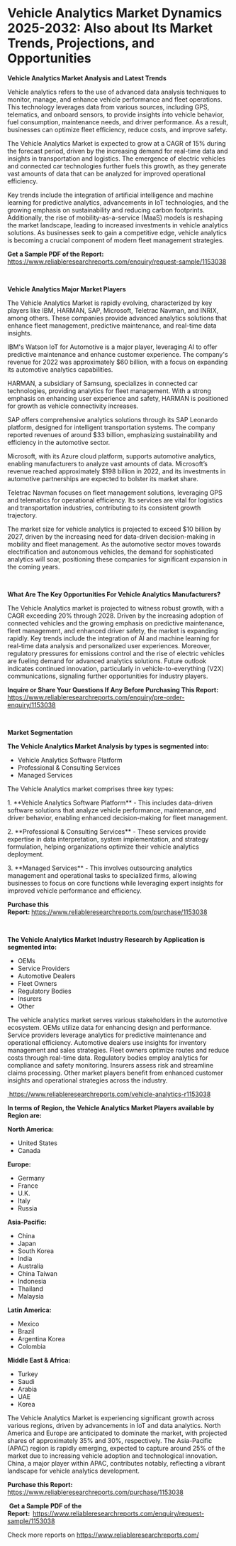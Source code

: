 <p><h1>Vehicle Analytics Market Dynamics 2025-2032: Also about Its Market Trends, Projections, and Opportunities</h1></p><p><strong>Vehicle Analytics Market Analysis and Latest Trends</strong></p>
<p><p>Vehicle analytics refers to the use of advanced data analysis techniques to monitor, manage, and enhance vehicle performance and fleet operations. This technology leverages data from various sources, including GPS, telematics, and onboard sensors, to provide insights into vehicle behavior, fuel consumption, maintenance needs, and driver performance. As a result, businesses can optimize fleet efficiency, reduce costs, and improve safety.</p><p>The Vehicle Analytics Market is expected to grow at a CAGR of 15% during the forecast period, driven by the increasing demand for real-time data and insights in transportation and logistics. The emergence of electric vehicles and connected car technologies further fuels this growth, as they generate vast amounts of data that can be analyzed for improved operational efficiency. </p><p>Key trends include the integration of artificial intelligence and machine learning for predictive analytics, advancements in IoT technologies, and the growing emphasis on sustainability and reducing carbon footprints. Additionally, the rise of mobility-as-a-service (MaaS) models is reshaping the market landscape, leading to increased investments in vehicle analytics solutions. As businesses seek to gain a competitive edge, vehicle analytics is becoming a crucial component of modern fleet management strategies.</p></p>
<p><strong>Get a Sample PDF of the Report:&nbsp;</strong> <a href="https://www.reliableresearchreports.com/enquiry/request-sample/1153038?utm_campaign=34&utm_medium=2&utm_source=Github&utm_content=ia&utm_term=11032025&utm_id=vehicle-analytics">https://www.reliableresearchreports.com/enquiry/request-sample/1153038</a></p>
<p>&nbsp;</p>
<p><strong>Vehicle Analytics Major Market Players</strong></p>
<p><p>The Vehicle Analytics Market is rapidly evolving, characterized by key players like IBM, HARMAN, SAP, Microsoft, Teletrac Navman, and INRIX, among others. These companies provide advanced analytics solutions that enhance fleet management, predictive maintenance, and real-time data insights.</p><p>IBM's Watson IoT for Automotive is a major player, leveraging AI to offer predictive maintenance and enhance customer experience. The company's revenue for 2022 was approximately $60 billion, with a focus on expanding its automotive analytics capabilities.</p><p>HARMAN, a subsidiary of Samsung, specializes in connected car technologies, providing analytics for fleet management. With a strong emphasis on enhancing user experience and safety, HARMAN is positioned for growth as vehicle connectivity increases.</p><p>SAP offers comprehensive analytics solutions through its SAP Leonardo platform, designed for intelligent transportation systems. The company reported revenues of around $33 billion, emphasizing sustainability and efficiency in the automotive sector.</p><p>Microsoft, with its Azure cloud platform, supports automotive analytics, enabling manufacturers to analyze vast amounts of data. Microsoft’s revenue reached approximately $198 billion in 2022, and its investments in automotive partnerships are expected to bolster its market share.</p><p>Teletrac Navman focuses on fleet management solutions, leveraging GPS and telematics for operational efficiency. Its services are vital for logistics and transportation industries, contributing to its consistent growth trajectory.</p><p>The market size for vehicle analytics is projected to exceed $10 billion by 2027, driven by the increasing need for data-driven decision-making in mobility and fleet management. As the automotive sector moves towards electrification and autonomous vehicles, the demand for sophisticated analytics will soar, positioning these companies for significant expansion in the coming years.</p></p>
<p>&nbsp;</p>
<p><strong>What Are The Key Opportunities For Vehicle Analytics Manufacturers?</strong></p>
<p><p>The Vehicle Analytics market is projected to witness robust growth, with a CAGR exceeding 20% through 2028. Driven by the increasing adoption of connected vehicles and the growing emphasis on predictive maintenance, fleet management, and enhanced driver safety, the market is expanding rapidly. Key trends include the integration of AI and machine learning for real-time data analysis and personalized user experiences. Moreover, regulatory pressures for emissions control and the rise of electric vehicles are fueling demand for advanced analytics solutions. Future outlook indicates continued innovation, particularly in vehicle-to-everything (V2X) communications, signaling further opportunities for industry players.</p></p>
<p><strong>Inquire or Share Your Questions If Any Before Purchasing This Report:</strong> <a href="https://www.reliableresearchreports.com/enquiry/pre-order-enquiry/1153038?utm_campaign=34&utm_medium=2&utm_source=Github&utm_content=ia&utm_term=11032025&utm_id=vehicle-analytics">https://www.reliableresearchreports.com/enquiry/pre-order-enquiry/1153038</a></p>
<p>&nbsp;</p>
<p><strong>Market Segmentation</strong></p>
<p><strong>The Vehicle Analytics Market Analysis by types is segmented into:</strong></p>
<p><ul><li>Vehicle Analytics Software Platform</li><li>Professional & Consulting Services</li><li>Managed Services</li></ul></p>
<p><p>The Vehicle Analytics market comprises three key types: </p><p>1. **Vehicle Analytics Software Platform** - This includes data-driven software solutions that analyze vehicle performance, maintenance, and driver behavior, enabling enhanced decision-making for fleet management.</p><p>2. **Professional & Consulting Services** - These services provide expertise in data interpretation, system implementation, and strategy formulation, helping organizations optimize their vehicle analytics deployment.</p><p>3. **Managed Services** - This involves outsourcing analytics management and operational tasks to specialized firms, allowing businesses to focus on core functions while leveraging expert insights for improved vehicle performance and efficiency.</p></p>
<p><strong>Purchase this Report:&nbsp;</strong><a href="https://www.reliableresearchreports.com/purchase/1153038?utm_campaign=34&utm_medium=2&utm_source=Github&utm_content=ia&utm_term=11032025&utm_id=vehicle-analytics">https://www.reliableresearchreports.com/purchase/1153038</a></p>
<p>&nbsp;</p>
<p><strong>The Vehicle Analytics Market Industry Research by Application is segmented into:</strong></p>
<p><ul><li>OEMs</li><li>Service Providers</li><li>Automotive Dealers</li><li>Fleet Owners</li><li>Regulatory Bodies</li><li>Insurers</li><li>Other</li></ul></p>
<p><p>The vehicle analytics market serves various stakeholders in the automotive ecosystem. OEMs utilize data for enhancing design and performance. Service providers leverage analytics for predictive maintenance and operational efficiency. Automotive dealers use insights for inventory management and sales strategies. Fleet owners optimize routes and reduce costs through real-time data. Regulatory bodies employ analytics for compliance and safety monitoring. Insurers assess risk and streamline claims processing. Other market players benefit from enhanced customer insights and operational strategies across the industry.</p></p>
<p><a href="https://www.reliableresearchreports.com/vehicle-analytics-r1153038?utm_campaign=34&utm_medium=2&utm_source=Github&utm_content=ia&utm_term=11032025&utm_id=vehicle-analytics">&nbsp;https://www.reliableresearchreports.com/vehicle-analytics-r1153038</a></p>
<p><strong>In terms of Region, the Vehicle Analytics Market Players available by Region are:</strong></p>
<p>
    <p> <strong> North America: </strong>
        <ul>
            <li>United States</li>
            <li>Canada</li>
        </ul>
        </p> 
    <p> <strong> Europe: </strong>
        <ul>
            <li>Germany</li>
            <li>France</li>
            <li>U.K.</li>
            <li>Italy</li>
            <li>Russia</li>
        </ul>
        </p> 
    <p> <strong> Asia-Pacific: </strong>
        <ul>
            <li>China</li>
            <li>Japan</li>
            <li>South Korea</li>
            <li>India</li>
            <li>Australia</li>
            <li>China Taiwan</li>
            <li>Indonesia</li>
            <li>Thailand</li>
            <li>Malaysia</li>
        </ul>
        </p> 
    <p> <strong> Latin America: </strong>
        <ul>
            <li>Mexico</li>
            <li>Brazil</li>
            <li>Argentina Korea</li>
            <li>Colombia</li>
        </ul>
        </p> 
    <p> <strong> Middle East & Africa: </strong>
        <ul>
            <li>Turkey</li>
            <li>Saudi</li>
            <li>Arabia</li>
            <li>UAE</li>
            <li>Korea</li>
        </ul>
    </p>
    </p>
<p><p>The Vehicle Analytics Market is experiencing significant growth across various regions, driven by advancements in IoT and data analytics. North America and Europe are anticipated to dominate the market, with projected shares of approximately 35% and 30%, respectively. The Asia-Pacific (APAC) region is rapidly emerging, expected to capture around 25% of the market due to increasing vehicle adoption and technological innovation. China, a major player within APAC, contributes notably, reflecting a vibrant landscape for vehicle analytics development.</p></p>
<p><strong>Purchase this Report: </strong><a href="https://www.reliableresearchreports.com/purchase/1153038?utm_campaign=34&utm_medium=2&utm_source=Github&utm_content=ia&utm_term=11032025&utm_id=vehicle-analytics">https://www.reliableresearchreports.com/purchase/1153038</a></p>
<p>&nbsp;<strong>Get a Sample PDF of the Report:&nbsp;&nbsp;</strong><a href="https://www.reliableresearchreports.com/enquiry/request-sample/1153038?utm_campaign=34&utm_medium=2&utm_source=Github&utm_content=ia&utm_term=11032025&utm_id=vehicle-analytics">https://www.reliableresearchreports.com/enquiry/request-sample/1153038</a></p>
<p><strong></strong></p>
<p>Check more reports on <a href="https://www.reliableresearchreports.com/?utm_campaign=34&utm_medium=2&utm_source=Github&utm_content=ia&utm_term=11032025&utm_id=vehicle-analytics">https://www.reliableresearchreports.com/</a></p>